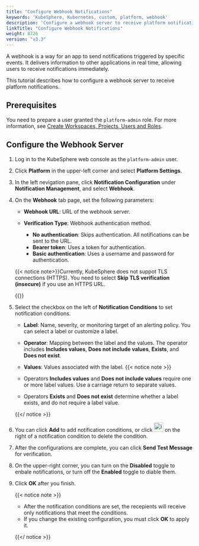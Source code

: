```yaml
---
title: "Configure Webhook Notifications"
keywords: 'KubeSphere, Kubernetes, custom, platform, webhook'
description: 'Configure a webhook server to receive platform notifications through the webhook.'
linkTitle: "Configure Webhook Notifications"
weight: 8726
version: "v3.3"
---
```


A webhook is a way for an app to send notifications triggered by specific events. It delivers information to other applications in real time, allowing users to receive notifications immediately.

This tutorial describes how to configure a webhook server to receive platform notifications.

## Prerequisites

You need to prepare a user granted the `platform-admin` role. For more information, see [Create Workspaces, Projects, Users and Roles](../../../../quick-start/create-workspace-and-project/).

## Configure the Webhook Server

1. Log in to the KubeSphere web console as the `platform-admin` user.

2. Click **Platform** in the upper-left corner and select **Platform Settings**.

3. In the left nevigation pane, click **Notification Configuration** under **Notification Management**, and select **Webhook**.

4. On the **Webhook** tab page, set the following parameters:

   - **Webhook URL**: URL of the webhook server.

   - **Verification Type**: Webhook authentication method.
     - **No authentication**: Skips authentication. All notifications can be sent to the URL.
     - **Bearer token**: Uses a token for authentication.
     - **Basic authentication**: Uses a username and password for authentication.

   {{< notice note>}}Currently, KubeSphere does not suppot TLS connections (HTTPS). You need to select **Skip TLS verification (insecure)** if you use an HTTPS URL.

   {{</notice>}}

5. Select the checkbox on the left of **Notification Conditions** to set notification conditions.

    - **Label**: Name, severity, or monitoring target of an alerting policy. You can select a label or customize a label.
    - **Operator**: Mapping between the label and the values. The operator includes **Includes values**, **Does not include values**, **Exists**, and **Does not exist**.
    - **Values**: Values associated with the label.
    {{< notice note >}}

   - Operators **Includes values** and **Does not include values** require one or more label values. Use a carriage return to separate values.
   - Operators **Exists** and **Does not exist** determine whether a label exists, and do not require a label value.

   {{</ notice >}} 

6. You can click **Add** to add notification conditions, or click <img src="/images/docs/v3.x/common-icons/trashcan.png" width='25' height='25' alt="icon" /> on the right of a notification condition to delete the condition.

7. After the configurations are complete, you can click **Send Test Message** for verification.

8. On the upper-right corner, you can turn on the **Disabled** toggle to enbale notifications, or turn off the **Enabled** toggle to diable them.

9. Click **OK** after you finish.

   {{< notice note >}}

   - After the notification conditions are set, the recepients will receive only notifications that meet the conditions.
   - If you change the existing configuration, you must click **OK** to apply it.

   {{</ notice >}} 
